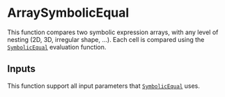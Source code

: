 # ArraySymbolicEqual 

This function compares two symbolic expression arrays, with any level of nesting (2D, 3D, irregular shape, ...). Each cell is compared using the [`SymbolicEqual`](https://github.com/lambda-feedback/SymbolicEqual/blob/master/app/docs/user.md) evaluation function.

## Inputs
This function support all input parameters that [`SymbolicEqual`](https://github.com/lambda-feedback/SymbolicEqual/blob/master/app/docs/user.md) uses.